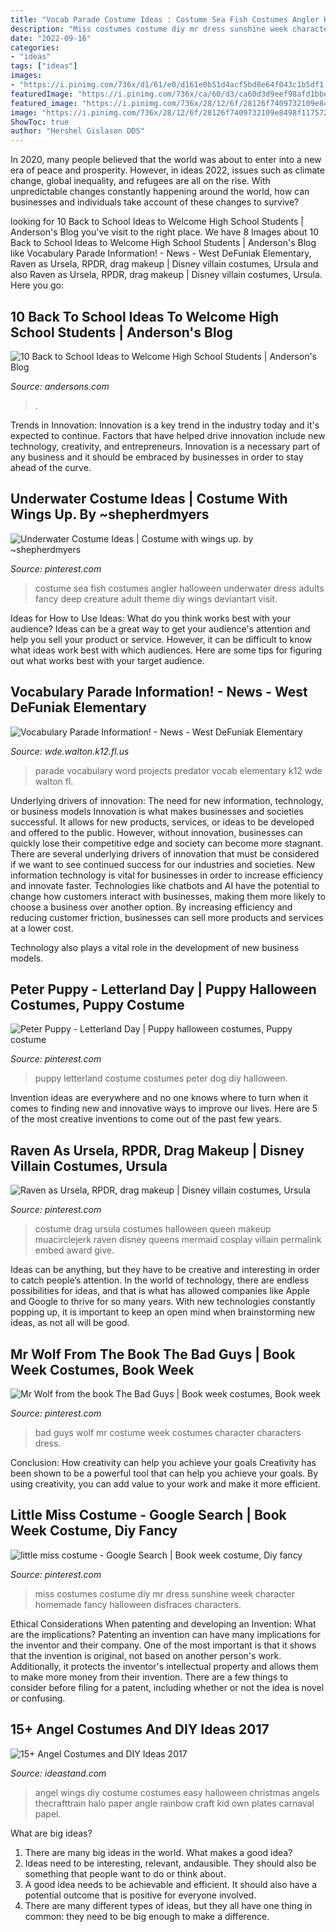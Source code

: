 ```yaml
---
title: "Vocab Parade Costume Ideas : Costume Sea Fish Costumes Angler Halloween Underwater Dress Adults Fancy Deep Creature Adult Theme Diy Wings Deviantart Visit"
description: "Miss costumes costume diy mr dress sunshine week character homemade fancy halloween disfraces characters"
date: "2022-09-16"
categories:
- "ideas"
tags: ["ideas"]
images:
- "https://i.pinimg.com/736x/d1/61/e0/d161e0b51d4acf5bd0e64f043c1b5df1.jpg"
featuredImage: "https://i.pinimg.com/736x/ca/60/d3/ca60d3d9eef98afd1bbe92f8d4ed5b69--little-miss.jpg"
featured_image: "https://i.pinimg.com/736x/28/12/6f/28126f7409732109e8498f117572ffc1--puppys-peter-otoole.jpg"
image: "https://i.pinimg.com/736x/28/12/6f/28126f7409732109e8498f117572ffc1--puppys-peter-otoole.jpg"
ShowToc: true
author: "Hershel Gislason DDS"
---
```



In 2020, many people believed that the world was about to enter into a new era of peace and prosperity. However, in ideas 2022, issues such as climate change, global inequality, and refugees are all on the rise. With unpredictable changes constantly happening around the world, how can businesses and individuals take account of these changes to survive?

	

		
looking for 10 Back to School Ideas to Welcome High School Students | Anderson&#039;s Blog you've visit to the right place. We have 8 Images about 10 Back to School Ideas to Welcome High School Students | Anderson&#039;s Blog like Vocabulary Parade Information! - News - West DeFuniak Elementary, Raven as Ursela, RPDR, drag makeup | Disney villain costumes, Ursula and also Raven as Ursela, RPDR, drag makeup | Disney villain costumes, Ursula. Here you go:
		
    
## 10 Back To School Ideas To Welcome High School Students | Anderson&#039;s Blog

<img loading=lazy src="https://www.andersons.com/blog/wp-content/uploads/2014/07/Homecoming_FANS.jpg" onerror="this.onerror=null;this.src='https://tse1.mm.bing.net/th?id=OIP.xAgfIFOpZWn4dgiym0aPvQAAAA&amp;pid=15.1';" alt="10 Back to School Ideas to Welcome High School Students | Anderson&#039;s Blog">

_Source: andersons.com_

>. 

	

Trends in Innovation:
Innovation is a key trend in the industry today and it's expected to continue. Factors that have helped drive innovation include new technology, creativity, and entrepreneurs. Innovation is a necessary part of any business and it should be embraced by businesses in order to stay ahead of the curve.

    
## Underwater Costume Ideas | Costume With Wings Up. By ~shepherdmyers

<img loading=lazy src="https://i.pinimg.com/736x/cf/ab/d9/cfabd955bdabbb57e8371b6b44afff29--sea-costume-costumes-for-adults.jpg" onerror="this.onerror=null;this.src='https://tse1.mm.bing.net/th?id=OIP.COhr7ya4JX5GnLTXMmbqVAHaK9&amp;pid=15.1';" alt="Underwater Costume Ideas | Costume with wings up. by ~shepherdmyers">

_Source: pinterest.com_

>costume sea fish costumes angler halloween underwater dress adults fancy deep creature adult theme diy wings deviantart visit. 

	

Ideas for How to Use Ideas: What do you think works best with your audience?
Ideas can be a great way to get your audience's attention and help you sell your product or service. However, it can be difficult to know what ideas work best with which audiences. Here are some tips for figuring out what works best with your target audience.

    
## Vocabulary Parade Information! - News - West DeFuniak Elementary

<img loading=lazy src="http://wde.walton.k12.fl.us/?a=Files.Image&amp;Image_id=39DEFE86-FB63-42FA-B85C-9ED826198E28&amp;ImageSize=Social" onerror="this.onerror=null;this.src='https://tse2.mm.bing.net/th?id=OIP.iEs8yvgr8WeeVV6b_turXwHaLH&amp;pid=15.1';" alt="Vocabulary Parade Information! - News - West DeFuniak Elementary">

_Source: wde.walton.k12.fl.us_

>parade vocabulary word projects predator vocab elementary k12 wde walton fl. 

	

Underlying drivers of innovation: The need for new information, technology, or business models
Innovation is what makes businesses and societies successful. It allows for new products, services, or ideas to be developed and offered to the public. However, without innovation, businesses can quickly lose their competitive edge and society can become more stagnant. There are several underlying drivers of innovation that must be considered if we want to see continued success for our industries and societies.
New information technology is vital for businesses in order to increase efficiency and innovate faster. Technologies like chatbots and AI have the potential to change how customers interact with businesses, making them more likely to choose a business over another option. By increasing efficiency and reducing customer friction, businesses can sell more products and services at a lower cost.

Technology also plays a vital role in the development of new business models.

    
## Peter Puppy - Letterland Day | Puppy Halloween Costumes, Puppy Costume

<img loading=lazy src="https://i.pinimg.com/736x/28/12/6f/28126f7409732109e8498f117572ffc1--puppys-peter-otoole.jpg" onerror="this.onerror=null;this.src='https://tse4.mm.bing.net/th?id=OIP.KbBsHimP8UAOlb10EBN5bgHaJ3&amp;pid=15.1';" alt="Peter Puppy - Letterland Day | Puppy halloween costumes, Puppy costume">

_Source: pinterest.com_

>puppy letterland costume costumes peter dog diy halloween. 

	

Invention ideas are everywhere and no one knows where to turn when it comes to finding new and innovative ways to improve our lives. Here are 5 of the most creative inventions to come out of the past few years.

    
## Raven As Ursela, RPDR, Drag Makeup | Disney Villain Costumes, Ursula

<img loading=lazy src="https://i.pinimg.com/736x/54/47/cf/5447cf4298376a044164247a6a039c03--little-mermaid-cosplay-little-mermaid-ursula-costume.jpg" onerror="this.onerror=null;this.src='https://tse1.mm.bing.net/th?id=OIP.7Nt-RrFr-DCBrzNEnE_cYwHaPH&amp;pid=15.1';" alt="Raven as Ursela, RPDR, drag makeup | Disney villain costumes, Ursula">

_Source: pinterest.com_

>costume drag ursula costumes halloween queen makeup muacirclejerk raven disney queens mermaid cosplay villain permalink embed award give. 

	

Ideas can be anything, but they have to be creative and interesting in order to catch people’s attention. In the world of technology, there are endless possibilities for ideas, and that is what has allowed companies like Apple and Google to thrive for so many years. With new technologies constantly popping up, it is important to keep an open mind when brainstorming new ideas, as not all will be good.

    
## Mr Wolf From The Book The Bad Guys | Book Week Costumes, Book Week

<img loading=lazy src="https://i.pinimg.com/736x/d1/61/e0/d161e0b51d4acf5bd0e64f043c1b5df1.jpg" onerror="this.onerror=null;this.src='https://tse3.mm.bing.net/th?id=OIP.tLUksfsXIZSXpOO5sjE1qwHaJ3&amp;pid=15.1';" alt="Mr Wolf from the book The Bad Guys | Book week costumes, Book week">

_Source: pinterest.com_

>bad guys wolf mr costume week costumes character characters dress. 

	

Conclusion: How creativity can help you achieve your goals
Creativity has been shown to be a powerful tool that can help you achieve your goals. By using creativity, you can add value to your work and make it more efficient.

    
## Little Miss Costume - Google Search | Book Week Costume, Diy Fancy

<img loading=lazy src="https://i.pinimg.com/736x/ca/60/d3/ca60d3d9eef98afd1bbe92f8d4ed5b69--little-miss.jpg" onerror="this.onerror=null;this.src='https://tse1.mm.bing.net/th?id=OIP.MWcfhO42cvB6449flgRzgwDdEs&amp;pid=15.1';" alt="little miss costume - Google Search | Book week costume, Diy fancy">

_Source: pinterest.com_

>miss costumes costume diy mr dress sunshine week character homemade fancy halloween disfraces characters. 

	

Ethical Considerations When patenting and developing an Invention: What are the implications?
Patenting an invention can have many implications for the inventor and their company. One of the most important is that it shows that the invention is original, not based on another person's work. Additionally, it protects the inventor's intellectual property and allows them to make more money from their invention. There are a few things to consider before filing for a patent, including whether or not the idea is novel or confusing.

    
## 15+ Angel Costumes And DIY Ideas 2017

<img loading=lazy src="http://ideastand.com/wp-content/uploads/2017/09/angel-costume-diy/5-angel-costume-diy-ideas-tutorials.jpg" onerror="this.onerror=null;this.src='https://tse1.mm.bing.net/th?id=OIP.hS6mH0iMv29mSLNcbWhFcgHaMW&amp;pid=15.1';" alt="15+ Angel Costumes and DIY Ideas 2017">

_Source: ideastand.com_

>angel wings diy costume costumes easy halloween christmas angels thecrafttrain halo paper angle rainbow craft kid own plates carnaval papel. 

	

What are big ideas?
1. There are many big ideas in the world. What makes a good idea?
2. Ideas need to be interesting, relevant, andausible. They should also be something that people want to do or think about.
3. A good idea needs to be achievable and efficient. It should also have a potential outcome that is positive for everyone involved.
4. There are many different types of ideas, but they all have one thing in common: they need to be big enough to make a difference.

